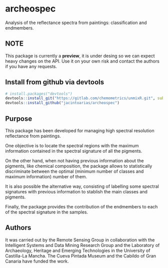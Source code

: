 # archeospec
Analysis of the reflectance spectra from paintings: classification and endmembers.

## NOTE

This package is currently a **preview**, it is under desing so we can expect heavy changes on the API. Use it on your own risk and contact the authors if you have any requests.

## Install from github via devtools

```R
# install.packages("devtools")
devtools::install_git("https://gitlab.com/chemometrics/unmixR.git", subdir = "pkg/unmixR")
devtools::install_github("jacintoarias/archeospec")
```

## Purpose

This package has been developed for managing high spectral resolution reflectance from paintings.

One objective is to locate the spectral regions with the maximum information contained in the spectral signature of all the pigments.

On the other hand, when not having previous information about the pigments, like chemical composition, the package allows to statistically
discriminate between the optimal (minimum number of classes and maximum information) number of them.

It is also possible the alternative way, consisting of labelling some spectral signatures with previous information to stablish the main classes and pigments.

Finally, the package provides the contribution of the endmembers to each of the spectral signature in the samples.


## Authors

It was carried out by the Remote Sensing Group in collaboration with the Intelligent Systems and Data Mining Research Group and the Laboratory of Archaeology,
Heritage and Emerging Technologies in the University of Castilla-La Mancha. The Cueva Pintada Museum and the Cabildo of Gran Canaria have funded the work.
